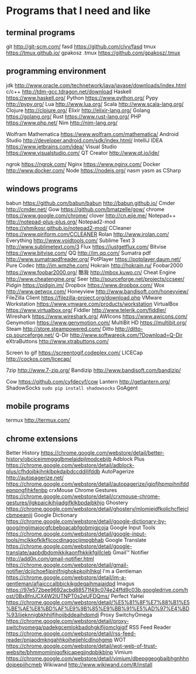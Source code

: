 # Programs that I need and like

## terminal programs
git http://git-scm.com/
fasd https://github.com/clvv/fasd
tmux https://tmux.github.io/
gpakosz .tmux https://github.com/gpakosz/.tmux

## programming environment
jdk http://www.oracle.com/technetwork/java/javase/downloads/index.html
c/c++ http://tdm-gcc.tdragon.net/download
Haskell https://www.haskell.org/
Python https://www.python.org/
Pypy http://pypy.org/
Lua http://www.lua.org/
Scala http://www.scala-lang.org/
Clojure http://clojure.org/
Elixir http://elixir-lang.org/
Golang https://golang.org/
Rust https://www.rust-lang.org/
PHP https://www.php.net/
Nim http://nim-lang.org/

Wolfram Mathematica https://www.wolfram.com/mathematica/
Android Studio http://developer.android.com/sdk/index.html/
IntelliJ IDEA https://www.jetbrains.com/idea/
Visual Studio https://www.visualstudio.com/
QT Creator http://www.qt.io/ide/

ngrok https://ngrok.com/
Nginx https://www.nginx.com/
Docker http://www.docker.com/
Node https://nodejs.org/
nasm yasm as
CSharp

## windows programs
babun https://github.com/babun/babun http://babun.github.io/
Cmder http://cmder.net/
Gow https://github.com/bmatzelle/gow/
chrome https://www.google.com/chrome/
clover http://cn.ejie.me/
Notepad++ http://notepad-plus-plus.org/
Notepad2-mod https://xhmikosr.github.io/notepad2-mod/
CCleaner https://www.piriform.com/CCLEANER
Rolan http://www.irolan.com/
Everything http://www.voidtools.com/
Sublime Text 3 http://www.sublimetext.com/3
Flux https://justgetflux.com/
Bitvise https://www.bitvise.com/
QQ http://im.qq.com/
Sumatra pdf http://www.sumatrapdfreader.org/
PotPlayer https://potplayer.daum.net/
Pure Codec http://jm.wmzhe.com/
Hokrain http://hokrain.ru/
Foobar2000 https://www.foobar2000.org/
酷我 http://mbox.kuwo.cn/
Cheat Engine http://www.cheatengine.org/
Seer http://sourceforge.net/projects/ccseer/
Pidgin https://pidgin.im/
Dropbox https://www.dropbox.com/
Wox http://www.getwox.com/
Honeyview http://www.bandisoft.com/honeyview/
FileZilla Client https://filezilla-project.org/download.php
VMware Workstation https://www.vmware.com/products/workstation
VirtualBox https://www.virtualbox.org/
Fiddler http://www.telerik.com/fiddler/
Wireshark https://www.wireshark.org/
AWIcons https://www.awicons.com/
Genymotion https://www.genymotion.com/
MultiBit HD https://multibit.org/
Steam http://store.steampowered.com/
Ditto http://ditto-cp.sourceforge.net/
Q-Dir http://www.softwareok.com/?Download=Q-Dir
eXtraButtons http://www.xtrabuttons.com/

Screen to gif https://screentogif.codeplex.com/
LICECap http://cockos.com/licecap/

7zip http://www.7-zip.org/
Bandizip http://www.bandisoft.com/bandizip/

Cow https://github.com/cyfdecyf/cow
Lantern http://getlantern.org/
ShadowSocks `sudo pip install shadowsocks`
GoAgent

## mobile programs
termux http://termux.com/

## chrome extensions
Better History https://chrome.google.com/webstore/detail/better-history/obciceimmggglbmelaidpjlmodcebijb
Adblock Plus https://chrome.google.com/webstore/detail/adblock-plus/cfhdojbkjhnklbpkdaibdccddilifddb
AutoPagerize http://autopagerize.net/ https://chrome.google.com/webstore/detail/autopagerize/igiofjhpmpihnifddepnpngfjhkfenbp
crxMouse Chrome Gestures https://chrome.google.com/webstore/detail/crxmouse-chrome-gestures/jlgkpaicikihijadgifklkbpdajbkhjo
Ghostery https://chrome.google.com/webstore/detail/ghostery/mlomiejdfkolichcflejclcbmpeaniij
Google Dictionary https://chrome.google.com/webstore/detail/google-dictionary-by-goog/mgijmajocgfcbeboacabfgobmjgjcoja
Google Input Tools https://chrome.google.com/webstore/detail/google-input-tools/mclkkofklkfljcocdinagocijmpgbhab
Google Translate https://chrome.google.com/webstore/detail/google-translate/aapbdbdomjkkjkaonfhkkikfgjllcleb
Gmail™ Notifier http://add0n.com/gmail-notifier.html https://chrome.google.com/webstore/detail/gmail-notifier/dcjichoefijpinlfnjghokpkojhlhkgl
I'm a Gentleman https://chrome.google.com/webstore/detail/im-a-gentleman/afjaicccalbbickikgdegaihmajaidpd
Imagus https://97e572bee9692acbd88571f49c074e24ffd9c03b.googledrive.com/host/0Bx8fnUCX4W2IUTNPT0s2eUFDQms/
Perfect YaHei https://chrome.google.com/webstore/detail/%E5%81%8F%E7%88%B1%E5%BE%AE%E8%BD%AF%E9%9B%85%E9%BB%91%E5%AD%97%E4%BD%93/jjeknnigbkhhilfjhoijbddeaihdpmdi
Proxy SwitchyOmega https://chrome.google.com/webstore/detail/proxy-switchyomega/padekgcemlokbadohgkifijomclgjgif
RSS Feed Reader https://chrome.google.com/webstore/detail/rss-feed-reader/pnjaodmkngahhkoihejjehlcdlnohgmp
WOT https://chrome.google.com/webstore/detail/wot-web-of-trust-website/bhmmomiinigofkjcapegjjndpbikblnp
Vimium https://chrome.google.com/webstore/detail/vimium/dbepggeogbaibhgnhhndojpepiihcmeb
Wikiwand http://www.wikiwand.com/#/install